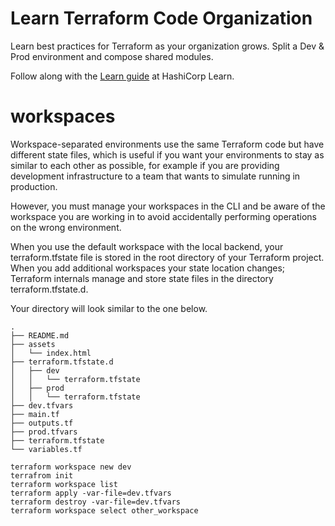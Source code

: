# Learn Terraform Code Organization

Learn best practices for Terraform as your organization grows. Split a Dev & Prod environment and compose shared modules.

Follow along with the [Learn guide](https://learn.hashicorp.com/tutorials/terraform/organize-configuration?in=terraform/modules) at HashiCorp Learn.

# workspaces

Workspace-separated environments use the same Terraform code but have different state files, which is useful if you want your environments to stay as similar to each other as possible, for example if you are providing development infrastructure to a team that wants to simulate running in production.

However, you must manage your workspaces in the CLI and be aware of the workspace you are working in to avoid accidentally performing operations on the wrong environment.

When you use the default workspace with the local backend, your terraform.tfstate file is stored in the root directory of your Terraform project. When you add additional workspaces your state location changes; Terraform internals manage and store state files in the directory terraform.tfstate.d.

Your directory will look similar to the one below.
```
.
├── README.md
├── assets
│   └── index.html
├── terraform.tfstate.d
│   ├── dev
│   │   └── terraform.tfstate
│   ├── prod
│   │   └── terraform.tfstate
├── dev.tfvars
├── main.tf
├── outputs.tf
├── prod.tfvars
├── terraform.tfstate
└── variables.tf
```

```
terraform workspace new dev
terrafrom init
terraform workspace list
terraform apply -var-file=dev.tfvars
terraform destroy -var-file=dev.tfvars
terraform workspace select other_workspace
```
